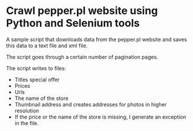 # Crawl pepper.pl website using Python and Selenium tools

A sample script that downloads data from the pepper.pl website and saves this data to a text file and xml file.

The script goes through a certain number of pagination pages.

The script writes to files:
- Titles special offer
- Prices
- Urls
- The name of the store
- Thumbnail address and creates addresses for photos in higher resolution
- If the price or the name of the store is missing, I generate an exception in the file.